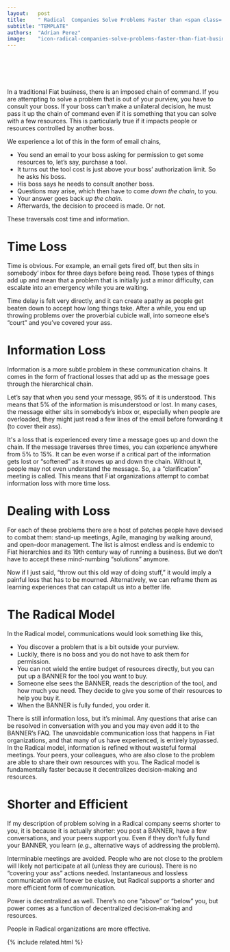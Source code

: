 ```yaml
---
layout:   post
title:    " Radical  Companies Solve Problems Faster than <span class='_paradigm'>Fiat</span> Businesses"
subtitle: "TEMPLATE"
authors:  "Adrian Perez"
image:    "icon-radical-companies-solve-problems-faster-than-fiat-businesses.svg"
---
```


<div style="display:none;">
 <p>In a traditional <span class="_paradigm">Fiat</span> business, there is an imposed chain of command. Most everything has to go up and down it. It is demoralazing and apathy inducing.</p>
</div>

<h1>&nbsp;</h1>
 <p>In a traditional <span class="_paradigm">Fiat</span> business, there is an imposed chain of command. If you are attempting to solve a problem that is out of your purview, you have to consult your boss. If your boss can&rsquo;t make a unilateral decision, he must pass it up the chain of command even if it is something that you can solve with a few resources. This is particularly true if it impacts people or resources controlled by another boss.</p>
 <p>We experience a lot of this in the form of email chains,</p>
 <ul>
  <li>You send an email to your boss asking for permission to get some resources to, let&rsquo;s say, purchase a tool.</li>
  <li>It turns out the tool cost is just above your boss&rsquo; authorization limit. So he asks his boss.</li>
  <li>His boss says he needs to consult another boss.</li>
  <li>Questions may arise, which then have to come <em>down the chain</em>, to you.</li>
  <li>Your answer goes back <em>up the chain</em>.</li>
  <li>Afterwards, the decision to proceed is made. Or not.</li>
 </ul>
 <p>These traversals cost time and information.</p>

<h1>Time Loss</h1>
 <p>Time is obvious. For example, an email gets fired off, but then sits in somebody&rsquo; inbox for three days before being read. Those types of things add up and mean that a problem that is initially just a minor difficulty, can escalate into an emergency while you are waiting.</p>
 <p>Time delay is felt very directly, and it can create apathy as people get beaten down to accept how long things take. After a while, you end up throwing problems over the proverbial cubicle wall, into someone else&rsquo;s &ldquo;court&rdquo; and you&rsquo;ve covered your ass.</p>

<h1>Information Loss</h1>
 <p>Information is a more subtle problem in these communication chains. It comes in the form of fractional losses that add up as the message goes through the hierarchical chain.</p>
 <p>Let&rsquo;s say that when you send your message, 95% of it is understood. This means that 5% of the information is misunderstood or lost. In many cases, the message either sits in somebody&rsquo;s inbox or, especially when people are overloaded, they might just read a few lines of the email before forwarding it (to cover their ass).</p>
 <p>It's a loss that is experienced every time a message goes up and down the chain. If the message traverses three times, you can experience anywhere from 5% to 15%. It can be even worse if a critical part of the information gets lost or &ldquo;softened&rdquo; as it moves up and down the chain. Without it, people may not even understand the message. So, a a &ldquo;clarification&rdquo; meeting is called. This means that <span class="_paradigm">Fiat</span> organizations attempt to combat information loss with more time loss.</p>

<h1>Dealing with Loss</h1>
 <p>For each of these problems there are a host of patches people have devised to combat them: stand-up meetings, Agile, managing by walking around, and open-door management. The list is almost endless and is endemic to <span class="_paradigm">Fiat</span> hierarchies and its 19th century way of running a business. But we don&rsquo;t have to accept these mind-numbing &ldquo;solutions&rdquo; anymore.</p>
 <p>Now if I just said, &ldquo;throw out this old way of doing stuff,&rdquo; it would imply a painful loss that has to be mourned. Alternatively, we can reframe them as learning experiences that can catapult us into a better life.</p>

<h1>The <span class="_paradigm">Radical</span> Model</h1>
 <p>In the <span class="_paradigm">Radical</span> model, communications would look something like this,</p>
 <ul>
  <li>You discover a problem that is a bit outside your purview.</li>
  <li>Luckily, there is no boss and you do not have to ask them for permission.</li>
  <li>You can not wield the entire budget of resources directly, but you can put up a <span class="_paradigm">BANNER</span> for the tool you want to buy.</li>
  <li>Someone else sees the <span class="_paradigm">BANNER</span>, reads the description of the tool, and how much you need. They decide to give you some of their resources to help you buy it.</li>
  <li>When the <span class="_paradigm">BANNER</span> is fully funded, you order it.</li>
 </ul>
 <p>There is still information loss, but it&rsquo;s minimal. Any questions that arise can be resolved in conversation with you and you may even add it to the <span class="_paradigm">BANNER</span>&rsquo;s FAQ. The unavoidable communication loss  that happens in <span class="_paradigm">Fiat</span> organizations, and that many of us have experienced, is entirely bypassed. In the <span class="_paradigm">Radical</span> model, information is refined without wasteful formal meetings. Your peers, your colleagues, who are also close to the problem are able to share their own resources with you. The <span class="_paradigm">Radical</span> model is fundamentally faster because it decentralizes decision-making and resources.</p>

<h1>Shorter and Efficient</h1>
 <p>If my description of problem solving in a <span class="_paradigm">Radical</span> company seems shorter to you, it is because it is actually shorter: you post a <span class="_paradigm">BANNER</span>, have a few conversations, and your peers support you. Even if they don&rsquo;t fully fund your <span class="_paradigm">BANNER</span>, you learn (<em>e.g.</em>, alternative ways of addressing the problem).</p>
 <p>Interminable meetings are avoided. People who are not close to the problem will likely not participate at all (unless they are curious). There is no &ldquo;covering your ass&rdquo; actions needed. Instantaneous and lossless communication will forever be elusive, but <span class="_paradigm">Radical</span> supports a shorter and more efficient form of communication.</p>
 <p>Power is decentralized as well. There&rsquo;s no one &ldquo;above&rdquo; or &ldquo;below&rdquo; you, but power comes as a function of decentralized decision-making and resources.</p>
 <p>People in <span class="_paradigm">Radical</span> organizations are more effective.</p>

{% include related.html %}